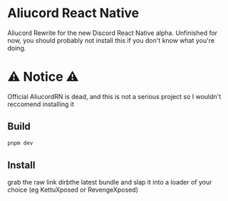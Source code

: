 # Aliucord React Native

Aliucord Rewrite for the new Discord React Native alpha. Unfinished for now, 
you should probably not install this if you don't know what you're doing.

# ⚠ Notice ⚠

Official AliucordRN is dead, and this is not a serious project so I wouldn't reccomend installing it

## Build

```sh
pnpm dev
```

## Install

grab the raw link dirbthe latest bundle and slap it into a loader of your choice (eg KettuXposed or RevengeXposed)